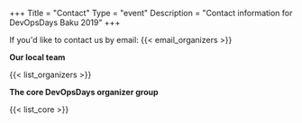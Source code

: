 +++
Title = "Contact"
Type = "event"
Description = "Contact information for DevOpsDays Baku 2019"
+++

If you'd like to contact us by email: {{< email_organizers >}}

**Our local team**

{{< list_organizers >}}

**The core DevOpsDays organizer group**

{{< list_core >}}
